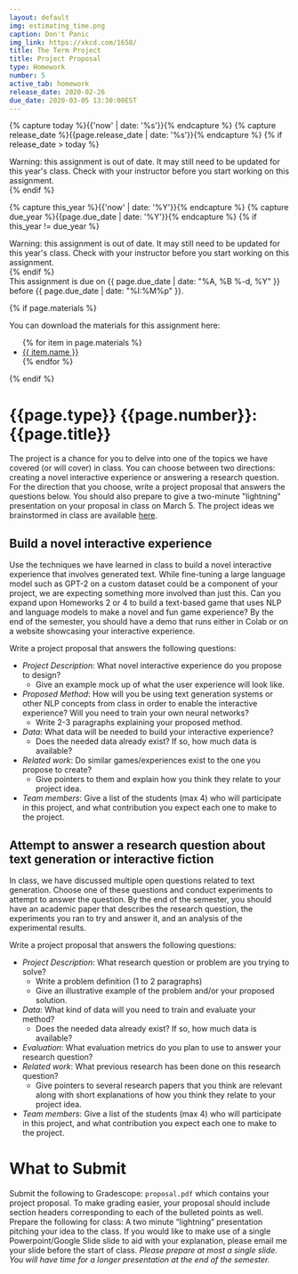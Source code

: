 ```yaml
---
layout: default
img: estimating_time.png
caption: Don't Panic
img_link: https://xkcd.com/1658/   
title: The Term Project
title: Project Proposal
type: Homework
number: 5
active_tab: homework
release_date: 2020-02-26
due_date: 2020-03-05 13:30:00EST
---
```


<!-- Check whether the assignment is ready to release -->
{% capture today %}{{'now' | date: '%s'}}{% endcapture %}
{% capture release_date %}{{page.release_date | date: '%s'}}{% endcapture %}
{% if release_date > today %} 
<div class="alert alert-danger">
Warning: this assignment is out of date.  It may still need to be updated for this year's class.  Check with your instructor before you start working on this assignment.
</div>
{% endif %}
<!-- End of check whether the assignment is up to date -->


<!-- Check whether the assignment is up to date -->
{% capture this_year %}{{'now' | date: '%Y'}}{% endcapture %}
{% capture due_year %}{{page.due_date | date: '%Y'}}{% endcapture %}
{% if this_year != due_year %} 
<div class="alert alert-danger">
Warning: this assignment is out of date.  It may still need to be updated for this year's class.  Check with your instructor before you start working on this assignment.
</div>
{% endif %}
<!-- End of check whether the assignment is up to date -->


<div class="alert alert-info">
This assignment is due on {{ page.due_date | date: "%A, %B %-d, %Y" }} before {{ page.due_date | date: "%I:%M%p" }}. 
</div>

{% if page.materials %}
<div class="alert alert-info">
You can download the materials for this assignment here:
<ul>
{% for item in page.materials %}
<li><a href="{{item.url}}">{{ item.name }}</a></li>
{% endfor %}
</ul>
</div>
{% endif %}


{{page.type}} {{page.number}}: {{page.title}}
=============================================================


The project is a chance for you to delve into one of the topics we have covered (or will cover) in class. You can choose between two directions: creating a novel interactive experience or answering a research question. For the direction that you choose, write a project proposal that answers the questions below. You should also prepare to give a two-minute "lightning" presentation on your proposal in class on March 5. The project ideas we brainstormed in class are available [here](https://docs.google.com/document/d/1YXUCVWTTc2ks7dkHTjpyEy4mEUTGBo192olya-k_G2Y/edit?usp=sharing).

## Build a novel interactive experience
Use the techniques we have learned in class to build a novel interactive experience that involves generated text. While fine-tuning a large language model such as GPT-2 on a custom dataset could be a component of your project, we are expecting something more involved than just this. Can you expand upon Homeworks 2 or 4 to build a text-based game that uses NLP and language models to make a novel and fun game experience? By the end of the semester, you should have a demo that runs either in Colab or on a website showcasing your interactive experience.

Write a project proposal that answers the following questions:
* *Project Description*: What novel interactive experience do you propose to design?
  - Give an example mock up of what the user experience will look like.
* *Proposed Method*: How will you be using text generation systems or other NLP concepts from class in order to enable the interactive experience? Will you need to train your own neural networks?
  - Write 2-3 paragraphs explaining your proposed method.
* *Data*: What data will be needed to build your interactive experience?
  - Does the needed data already exist?  If so, how much data is available?
* *Related work*: Do similar games/experiences exist to the one you propose to create?
  - Give pointers to them and explain how you think they relate to your project idea.
* *Team members*: Give a list of the students (max 4) who will participate in this project, and what contribution you expect each one to make to the project.


## Attempt to answer a research question about text generation or interactive fiction
In class, we have discussed multiple open questions related to text generation. Choose one of these questions and conduct experiments to attempt to answer the question. By the end of the semester, you should have an academic paper that describes the research question, the experiments you ran to try and answer it, and an analysis of the experimental results.

Write a project proposal that answers the following questions:
* *Project Description*: What research question or problem are you trying to solve?
  - Write a problem definition (1 to 2 paragraphs)
  - Give an illustrative example of the problem and/or your proposed solution.
* *Data*: What kind of data will you need to train and evaluate your method?
  - Does the needed data already exist?  If so, how much data is available?
* *Evaluation*: What evaluation metrics do you plan to use to answer your research question?
* *Related work*: What previous research has been done on this research question?
  - Give pointers to several research papers that you think are relevant along with short explanations of how you think they relate to your project idea.
* *Team members*: Give a list of the students (max 4) who will participate in this project, and what contribution you expect each one to make to the project.

# What to Submit
Submit the following to Gradescope:
`proposal.pdf` which contains your project proposal. To make grading easier, your proposal should include section headers corresponding to each of the bulleted points as well.
Prepare the following for class:
A two minute “lightning” presentation pitching your idea to the class. If you would like to make use of a single Powerpoint/Google Slide slide to aid with your explanation, please email me your slide before the start of class. *Please prepare at most a single slide. You will have time for a longer presentation at the end of the semester.*

